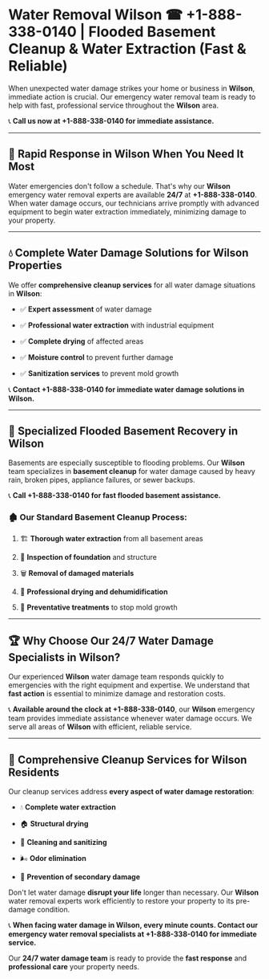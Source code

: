 # Water Removal Wilson ☎ +1-888-338-0140 | Flooded Basement Cleanup & Water Extraction (Fast & Reliable)

When unexpected water damage strikes your home or business in **Wilson**, immediate action is crucial. Our emergency water removal team is ready to help with fast, professional service throughout the **Wilson** area. 

📞 **Call us now at +1-888-338-0140 for immediate assistance.**
---
## 🚀 Rapid Response in Wilson When You Need It Most
Water emergencies don't follow a schedule. That's why our **Wilson** emergency water removal experts are available **24/7** at **+1-888-338-0140**. When water damage occurs, our technicians arrive promptly with advanced equipment to begin water extraction immediately, minimizing damage to your property.
---
## 💧 Complete Water Damage Solutions for Wilson Properties
We offer **comprehensive cleanup services** for all water damage situations in **Wilson**:
- ✅ **Expert assessment** of water damage  
- ✅ **Professional water extraction** with industrial equipment  
- ✅ **Complete drying** of affected areas  
- ✅ **Moisture control** to prevent further damage  
- ✅ **Sanitization services** to prevent mold growth  
📞 **Contact +1-888-338-0140 for immediate water damage solutions in Wilson.**
---
## 🌊 Specialized Flooded Basement Recovery in Wilson
Basements are especially susceptible to flooding problems. Our **Wilson** team specializes in **basement cleanup** for water damage caused by heavy rain, broken pipes, appliance failures, or sewer backups. 
📞 **Call +1-888-338-0140 for fast flooded basement assistance.**
### 🏚️ Our Standard Basement Cleanup Process:
1. 🏗️ **Thorough water extraction** from all basement areas  
2. 🔎 **Inspection of foundation** and structure  
3. 🗑️ **Removal of damaged materials**  
4. 💨 **Professional drying and dehumidification**  
5. 🚫 **Preventative treatments** to stop mold growth  
---
## 🏆 Why Choose Our 24/7 Water Damage Specialists in Wilson?
Our experienced **Wilson** water damage team responds quickly to emergencies with the right equipment and expertise. We understand that **fast action** is essential to minimize damage and restoration costs.
📞 **Available around the clock at +1-888-338-0140**, our **Wilson** emergency team provides immediate assistance whenever water damage occurs. We serve all areas of **Wilson** with efficient, reliable service.
---
## 🧹 Comprehensive Cleanup Services for Wilson Residents
Our cleanup services address **every aspect of water damage restoration**:
- 💧 **Complete water extraction**  
- 🏠 **Structural drying**  
- 🧼 **Cleaning and sanitizing**  
- 🌬️ **Odor elimination**  
- 🚫 **Prevention of secondary damage**  
Don't let water damage **disrupt your life** longer than necessary. Our **Wilson** water removal experts work efficiently to restore your property to its pre-damage condition.
📞 **When facing water damage in Wilson, every minute counts. Contact our emergency water removal specialists at +1-888-338-0140 for immediate service.**
Our **24/7 water damage team** is ready to provide the **fast response** and **professional care** your property needs.
